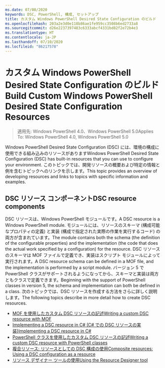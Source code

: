 ```yaml
---
ms.date: 07/08/2020
keywords: DSC, PowerShell, 構成, セットアップ
title: カスタム Windows PowerShell Desired State Configuration のビルド
ms.openlocfilehash: 203a2e3d0e118b86ae1fe959cc3508b6ed2733a8
ms.sourcegitcommit: d26e2237397483c6333abcf4331bd82f2e72b4e3
ms.translationtype: HT
ms.contentlocale: ja-JP
ms.lasthandoff: 07/10/2020
ms.locfileid: "86217578"
---
```

# <a name="build-custom-windows-powershell-desired-state-configuration-resources"></a><span data-ttu-id="91673-103">カスタム Windows PowerShell Desired State Configuration のビルド</span><span class="sxs-lookup"><span data-stu-id="91673-103">Build Custom Windows PowerShell Desired State Configuration Resources</span></span>

> <span data-ttu-id="91673-104">適用先: Windows PowerShell 4.0、Windows PowerShell 5.0</span><span class="sxs-lookup"><span data-stu-id="91673-104">Applies To: Windows PowerShell 4.0, Windows PowerShell 5.0</span></span>

<span data-ttu-id="91673-105">Windows PowerShell Desired State Configuration (DSC) には、環境の構成に使用できる組み込みのリソースがあります</span><span class="sxs-lookup"><span data-stu-id="91673-105">Windows PowerShell Desired State Configuration (DSC) has built-in resources that you can use to configure your environment.</span></span> <span data-ttu-id="91673-106">このトピックでは、開発リソースの概要および特定の情報と例を含むトピックへのリンクを示します。</span><span class="sxs-lookup"><span data-stu-id="91673-106">This topic provides an overview of developing resources and links to topics with specific information and examples.</span></span>

## <a name="dsc-resource-components"></a><span data-ttu-id="91673-107">DSC リソース コンポーネント</span><span class="sxs-lookup"><span data-stu-id="91673-107">DSC resource components</span></span>

<span data-ttu-id="91673-108">DSC リソースは、Windows PowerShell モジュールです。</span><span class="sxs-lookup"><span data-stu-id="91673-108">A DSC resource is a Windows PowerShell module.</span></span> <span data-ttu-id="91673-109">モジュールには、リソースのスキーマ (構成可能なプロパティの定義) と実装 (構成で指定された実際の作業を実行するコード) の両方が含まれています。</span><span class="sxs-lookup"><span data-stu-id="91673-109">The module contains both the schema (the definition of the configurable properties) and the implementation (the code that does the actual work specified by a configuration) for the resource.</span></span> <span data-ttu-id="91673-110">DSC リソースのスキーマは MOF ファイルで定義でき、実装はスクリプト モジュールによって実行されます。</span><span class="sxs-lookup"><span data-stu-id="91673-110">A DSC resource schema can be defined in a MOF file, and the implementation is performed by a script module.</span></span> <span data-ttu-id="91673-111">バージョン 5 で PowerShell クラスがサポートされるようになってから、スキーマと実装は両方ともクラスで定義できます。</span><span class="sxs-lookup"><span data-stu-id="91673-111">Beginning with the support of PowerShell classes in version 5, the schema and implementation can both be defined in a class.</span></span> <span data-ttu-id="91673-112">次のトピックでは、DSC リソースを作成する方法をさらに詳しく説明します。</span><span class="sxs-lookup"><span data-stu-id="91673-112">The following topics describe in more detail how to create DSC resources.</span></span>

- [<span data-ttu-id="91673-113">MOF を使用したカスタム DSC リソースの記述</span><span class="sxs-lookup"><span data-stu-id="91673-113">Writing a custom DSC resource with MOF</span></span>](authoringResourceMOF.md)
- [<span data-ttu-id="91673-114">Implementing a DSC resource in C# (C# での DSC リソースの実装)</span><span class="sxs-lookup"><span data-stu-id="91673-114">Implementing a DSC resource in C#</span></span>](authoringResourceMofCS.md)
- [<span data-ttu-id="91673-115">PowerShell クラスを使用したカスタム DSC リソースの記述</span><span class="sxs-lookup"><span data-stu-id="91673-115">Writing a custom DSC resource with PowerShell classes</span></span>](authoringResourceClass.md)
- [<span data-ttu-id="91673-116">複合リソース: リソースとしての DSC 構成の使用</span><span class="sxs-lookup"><span data-stu-id="91673-116">Composite resources: Using a DSC configuration as a resource</span></span>](authoringResourceComposite.md)
- [<span data-ttu-id="91673-117">リソース デザイナー ツールの使用</span><span class="sxs-lookup"><span data-stu-id="91673-117">Using the Resource Designer tool</span></span>](authoringResourceMofDesigner.md)
